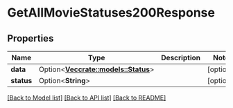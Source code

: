 # GetAllMovieStatuses200Response

## Properties

Name | Type | Description | Notes
------------ | ------------- | ------------- | -------------
**data** | Option<[**Vec<crate::models::Status>**](Status.md)> |  | [optional]
**status** | Option<**String**> |  | [optional]

[[Back to Model list]](../README.md#documentation-for-models) [[Back to API list]](../README.md#documentation-for-api-endpoints) [[Back to README]](../README.md)


